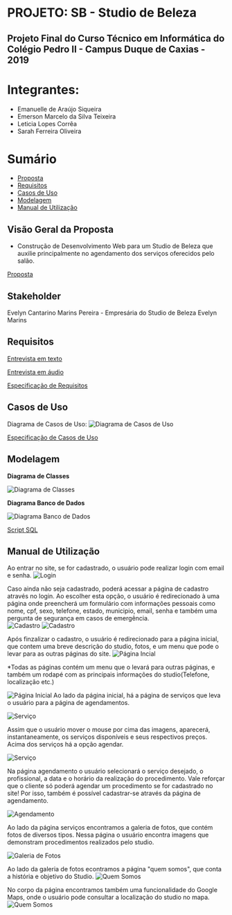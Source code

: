 # PROJETO: SB - Studio de Beleza
## Projeto Final do Curso Técnico em Informática do Colégio Pedro II - Campus Duque de Caxias - 2019

# Integrantes:
- Emanuelle de Araújo Siqueira
- Emerson Marcelo da Silva Teixeira
- Leticia Lopes Corrêa
- Sarah Ferreira Oliveira

# Sumário
- [Proposta](#Visão-Geral-da-Proposta)
- [Requisitos](#Requisitos)
- [Casos de Uso](#Casos-de-Uso)
- [Modelagem](#Modelagem)
- [Manual de Utilização](#Manual-de-Utilização)

## Visão Geral da Proposta
- Construção de Desenvolvimento Web para um Studio de Beleza que auxilie principalmente no agendamento dos serviços oferecidos pelo salão.

[Proposta](https://github.com/cp2-dc-info-projeto-final/sb-studio-de-beleza/blob/master/Documentacao/proposta.md)

## Stakeholder
 Evelyn Cantarino Marins Pereira - Empresária do Studio de Beleza Evelyn Marins

## Requisitos
[Entrevista em texto](https://github.com/cp2-dc-info-projeto-final/sb-studio-de-beleza/blob/master/Documentacao/entrevista.md)

[Entrevista em áudio](https://github.com/cp2-dc-info-projeto-final/sb-studio-de-beleza/blob/master/Documentacao/entrevista.mp3)

[Especificação de Requisitos](https://github.com/cp2-dc-info-projeto-final/sb-studio-de-beleza/blob/master/Documentacao/requisitos.md)

## Casos de Uso
Diagrama de Casos de Uso:
![Diagrama de Casos de Uso](Documentacao/diagrama_casosdeuso.png)

[Especificação de Casos de Uso](https://github.com/cp2-dc-info-projeto-final/sb-studio-de-beleza/blob/master/Documentacao/casos-de-uso.md)

## Modelagem
**Diagrama de Classes**

![Diagrama de Classes](Documentacao/diagrama_declasses.png)

**Diagrama Banco de Dados**

![Diagrama Banco de Dados](Documentacao/diagrama_BD.png)

[Script SQL](Projeto/schema.sql) 

## Manual de Utilização
 Ao entrar no site, se for cadastrado, o usuário pode realizar login com email e senha. 
 ![Login](Documentacao/login.png)

 Caso ainda não seja cadastrado, poderá acessar a página de cadastro através no login. Ao escolher esta opção, o usuário é redirecionado à uma página onde preencherá um formulário com informações pessoais como nome, cpf, sexo, telefone, estado, municipio, email, senha e também uma pergunta de segurança em casos de emergência.  
   ![Cadastro](Documentacao/cadastro1.png)
    ![Cadastro](Documentacao/cadastro2.png)
   
   Após finzalizar o cadastro, o usuário é redirecionado para a página inicial, que contem uma breve descrição do studio, fotos, e um menu que pode o levar para as outras páginas do site.
    ![Página Incial](Documentacao/pagini1.png)
    
   *Todas as páginas contém um menu que o levará para outras páginas, e também um rodapé com as principais informações do studio(Telefone, localização etc.) 
    
   ![Página Inicial](Documentacao/pagini2.png)
 Ao lado da página inicial, há a página de serviços que leva o usuário para a página de agendamentos. 
    
   ![Serviço](Documentacao/servico1.png)

   Assim que o usuário mover o mouse por cima das imagens, aparecerá, instantaneamente, os serviços disponíveis e seus respectivos preços. Acima dos serviços há a opção agendar.

   ![Serviço](Documentacao/servico2.png)
   
   Na página agendamento o usuário selecionará o serviço desejado, o profissional, a data e o horário da realização do procedimento. Vale reforçar que o cliente só poderá agendar um procedimento se for cadastrado no site! Por isso, também é possível cadastrar-se através da página de agendamento.

   ![Agendamento](Documentacao/agend.png)

   Ao lado da página serviços encontramos a galeria de fotos, que contém fotos de diversos tipos. Nessa página o usuário encontra imagens que demonstram procedimentos realizados pelo studio.

   ![Galeria de Fotos](Documentacao/galeria.png) 

   Ao lado da galeria de fotos econtramos a página "quem somos", que conta a história e objetivo do Studio. 
          ![Quem Somos](Documentacao/quems1.png)
  
  No corpo da página encontramos também uma funcionalidade do Google Maps, onde o usuário pode consultar a localização do studio no mapa. 
      ![Quem Somos](Documentacao/quems2.png)
